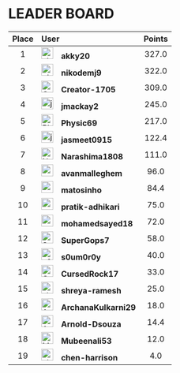 
# **LEADER BOARD**

| **Place** | **User** | **Points** |
| :-------: | :------- | :------: |
| 1 | <img src="https://avatars.githubusercontent.com/u/126786356?v=4" alt="akky20" width="24" height="24">&emsp;**akky20** | 327.0 |
| 2 | <img src="https://avatars.githubusercontent.com/u/54469384?v=4" alt="nikodemj9" width="24" height="24">&emsp;**nikodemj9** | 322.0 |
| 3 | <img src="https://avatars.githubusercontent.com/u/172131969?v=4" alt="Creator-1705" width="24" height="24">&emsp;**Creator-1705** | 309.0 |
| 4 | <img src="https://avatars.githubusercontent.com/u/5486901?v=4" alt="jmackay2" width="24" height="24">&emsp;**jmackay2** | 245.0 |
| 5 | <img src="https://avatars.githubusercontent.com/u/162324988?v=4" alt="Physic69" width="24" height="24">&emsp;**Physic69** | 217.0 |
| 6 | <img src="https://avatars.githubusercontent.com/u/23265149?v=4" alt="jasmeet0915" width="24" height="24">&emsp;**jasmeet0915** | 122.4 |
| 7 | <img src="https://avatars.githubusercontent.com/u/204998127?v=4" alt="Narashima1808" width="24" height="24">&emsp;**Narashima1808** | 111.0 |
| 8 | <img src="https://avatars.githubusercontent.com/u/7413624?v=4" alt="avanmalleghem" width="24" height="24">&emsp;**avanmalleghem** | 96.0 |
| 9 | <img src="https://avatars.githubusercontent.com/u/40249250?v=4" alt="matosinho" width="24" height="24">&emsp;**matosinho** | 84.4 |
| 10 | <img src="https://avatars.githubusercontent.com/u/106218485?v=4" alt="pratik-adhikari" width="24" height="24">&emsp;**pratik-adhikari** | 75.0 |
| 11 | <img src="https://avatars.githubusercontent.com/u/27130471?v=4" alt="mohamedsayed18" width="24" height="24">&emsp;**mohamedsayed18** | 72.0 |
| 12 | <img src="https://avatars.githubusercontent.com/u/43175555?v=4" alt="SuperGops7" width="24" height="24">&emsp;**SuperGops7** | 58.0 |
| 13 | <img src="https://avatars.githubusercontent.com/u/75070782?v=4" alt="s0um0r0y" width="24" height="24">&emsp;**s0um0r0y** | 40.0 |
| 14 | <img src="https://avatars.githubusercontent.com/u/82680922?v=4" alt="CursedRock17" width="24" height="24">&emsp;**CursedRock17** | 33.0 |
| 15 | <img src="https://avatars.githubusercontent.com/u/214097032?v=4" alt="shreya-ramesh" width="24" height="24">&emsp;**shreya-ramesh** | 25.0 |
| 16 | <img src="https://avatars.githubusercontent.com/u/161116503?v=4" alt="ArchanaKulkarni29" width="24" height="24">&emsp;**ArchanaKulkarni29** | 18.0 |
| 17 | <img src="https://avatars.githubusercontent.com/u/71880369?v=4" alt="Arnold-Dsouza" width="24" height="24">&emsp;**Arnold-Dsouza** | 14.4 |
| 18 | <img src="https://avatars.githubusercontent.com/u/95215270?v=4" alt="Mubeenali53" width="24" height="24">&emsp;**Mubeenali53** | 12.0 |
| 19 | <img src="https://avatars.githubusercontent.com/u/18173602?v=4" alt="chen-harrison" width="24" height="24">&emsp;**chen-harrison** | 4.0 |
